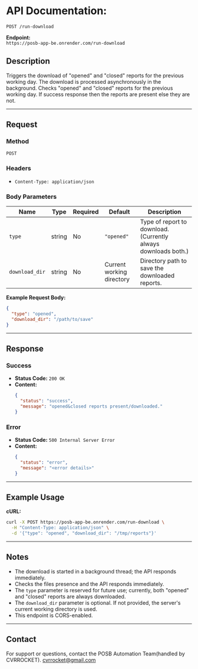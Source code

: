 # API Documentation: 

`POST /run-download`

**Endpoint:**  
`https://posb-app-be.onrender.com/run-download`

## Description

Triggers the download of "opened" and "closed" reports for the previous working day. The download is processed asynchronously in the background.
Checks "opened" and "closed" reports for the previous working day. If success response then the reports are present else they are not.

---

## Request

### Method

`POST`

### Headers

- `Content-Type: application/json`

### Body Parameters

| Name          | Type   | Required | Default         | Description                                                      |
|---------------|--------|----------|-----------------|------------------------------------------------------------------|
| `type`        | string | No       | `"opened"`      | Type of report to download. (Currently always downloads both.)   |
| `download_dir`| string | No       | Current working directory | Directory path to save the downloaded reports.                   |

**Example Request Body:**
```json
{
  "type": "opened",
  "download_dir": "/path/to/save"
}
```

---

## Response

### Success

- **Status Code:** `200 OK`
- **Content:**
    ```json
    {
      "status": "success",
      "message": "opened&closed reports present/downloaded."
    }
    ```

### Error

- **Status Code:** `500 Internal Server Error`
- **Content:**
    ```json
    {
      "status": "error",
      "message": "<error details>"
    }
    ```

---

## Example Usage

**cURL:**
```bash
curl -X POST https://posb-app-be.onrender.com/run-download \
  -H "Content-Type: application/json" \
  -d '{"type": "opened", "download_dir": "/tmp/reports"}'
```

---

## Notes

- The download is started in a background thread; the API responds immediately.
- Checks the files presence and the API responds immediately.
- The `type` parameter is reserved for future use; currently, both "opened" and "closed" reports are always downloaded.
- The `download_dir` parameter is optional. If not provided, the server's current working directory is used.
- This endpoint is CORS-enabled.

---

## Contact

For support or questions, contact the POSB Automation Team(handled by CVRROCKET).
cvrrocket@gmail.com
